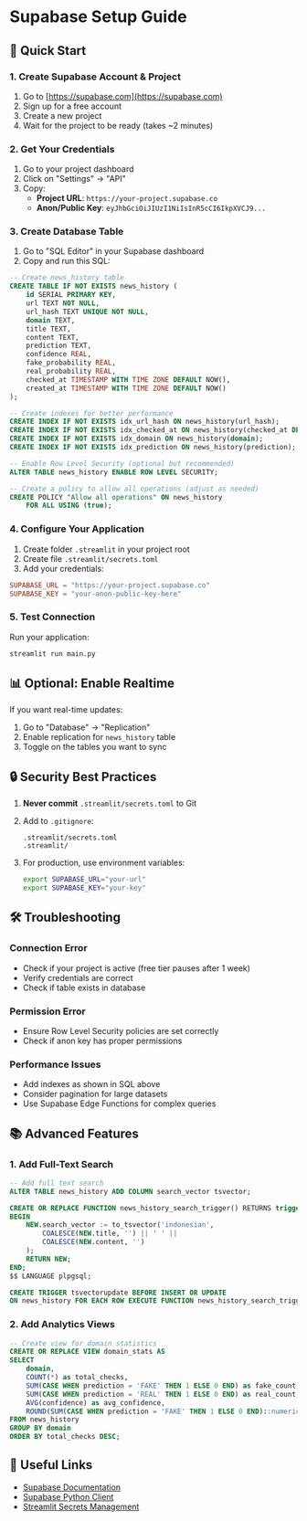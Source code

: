 # Supabase Setup Guide

## 🚀 Quick Start

### 1. Create Supabase Account & Project

1. Go to [https://supabase.com](https://supabase.com)
2. Sign up for a free account
3. Create a new project
4. Wait for the project to be ready (takes ~2 minutes)

### 2. Get Your Credentials

1. Go to your project dashboard
2. Click on "Settings" → "API"
3. Copy:
   - **Project URL**: `https://your-project.supabase.co`
   - **Anon/Public Key**: `eyJhbGciOiJIUzI1NiIsInR5cCI6IkpXVCJ9...`

### 3. Create Database Table

1. Go to "SQL Editor" in your Supabase dashboard
2. Copy and run this SQL:

```sql
-- Create news_history table
CREATE TABLE IF NOT EXISTS news_history (
    id SERIAL PRIMARY KEY,
    url TEXT NOT NULL,
    url_hash TEXT UNIQUE NOT NULL,
    domain TEXT,
    title TEXT,
    content TEXT,
    prediction TEXT,
    confidence REAL,
    fake_probability REAL,
    real_probability REAL,
    checked_at TIMESTAMP WITH TIME ZONE DEFAULT NOW(),
    created_at TIMESTAMP WITH TIME ZONE DEFAULT NOW()
);

-- Create indexes for better performance
CREATE INDEX IF NOT EXISTS idx_url_hash ON news_history(url_hash);
CREATE INDEX IF NOT EXISTS idx_checked_at ON news_history(checked_at DESC);
CREATE INDEX IF NOT EXISTS idx_domain ON news_history(domain);
CREATE INDEX IF NOT EXISTS idx_prediction ON news_history(prediction);

-- Enable Row Level Security (optional but recommended)
ALTER TABLE news_history ENABLE ROW LEVEL SECURITY;

-- Create a policy to allow all operations (adjust as needed)
CREATE POLICY "Allow all operations" ON news_history
    FOR ALL USING (true);
```

### 4. Configure Your Application

1. Create folder `.streamlit` in your project root
2. Create file `.streamlit/secrets.toml`
3. Add your credentials:

```toml
SUPABASE_URL = "https://your-project.supabase.co"
SUPABASE_KEY = "your-anon-public-key-here"
```

### 5. Test Connection

Run your application:
```bash
streamlit run main.py
```

## 📊 Optional: Enable Realtime

If you want real-time updates:

1. Go to "Database" → "Replication"
2. Enable replication for `news_history` table
3. Toggle on the tables you want to sync

## 🔒 Security Best Practices

1. **Never commit** `.streamlit/secrets.toml` to Git
2. Add to `.gitignore`:
   ```
   .streamlit/secrets.toml
   .streamlit/
   ```

3. For production, use environment variables:
   ```bash
   export SUPABASE_URL="your-url"
   export SUPABASE_KEY="your-key"
   ```

## 🛠️ Troubleshooting

### Connection Error
- Check if your project is active (free tier pauses after 1 week)
- Verify credentials are correct
- Check if table exists in database

### Permission Error
- Ensure Row Level Security policies are set correctly
- Check if anon key has proper permissions

### Performance Issues
- Add indexes as shown in SQL above
- Consider pagination for large datasets
- Use Supabase Edge Functions for complex queries

## 📚 Advanced Features

### 1. Add Full-Text Search
```sql
-- Add full text search
ALTER TABLE news_history ADD COLUMN search_vector tsvector;

CREATE OR REPLACE FUNCTION news_history_search_trigger() RETURNS trigger AS $$
BEGIN
    NEW.search_vector := to_tsvector('indonesian', 
        COALESCE(NEW.title, '') || ' ' || 
        COALESCE(NEW.content, '')
    );
    RETURN NEW;
END;
$$ LANGUAGE plpgsql;

CREATE TRIGGER tsvectorupdate BEFORE INSERT OR UPDATE
ON news_history FOR EACH ROW EXECUTE FUNCTION news_history_search_trigger();
```

### 2. Add Analytics Views
```sql
-- Create view for domain statistics
CREATE OR REPLACE VIEW domain_stats AS
SELECT 
    domain,
    COUNT(*) as total_checks,
    SUM(CASE WHEN prediction = 'FAKE' THEN 1 ELSE 0 END) as fake_count,
    SUM(CASE WHEN prediction = 'REAL' THEN 1 ELSE 0 END) as real_count,
    AVG(confidence) as avg_confidence,
    ROUND(SUM(CASE WHEN prediction = 'FAKE' THEN 1 ELSE 0 END)::numeric / COUNT(*) * 100, 2) as fake_rate
FROM news_history
GROUP BY domain
ORDER BY total_checks DESC;
```

## 🔗 Useful Links

- [Supabase Documentation](https://supabase.com/docs)
- [Supabase Python Client](https://github.com/supabase-community/supabase-py)
- [Streamlit Secrets Management](https://docs.streamlit.io/streamlit-community-cloud/get-started/deploy-an-app/connect-to-data-sources/secrets-management)